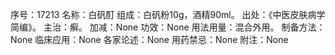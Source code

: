 序号：17213
名称：白矾酊
组成：白矾粉10g，酒精90ml。
出处：《中医皮肤病学简编》。
主治：癣。
加减：None
功效：None
用法用量：混合外用。
制备方法：None
临床应用：None
各家论述：None
用药禁忌：None
附注：None
